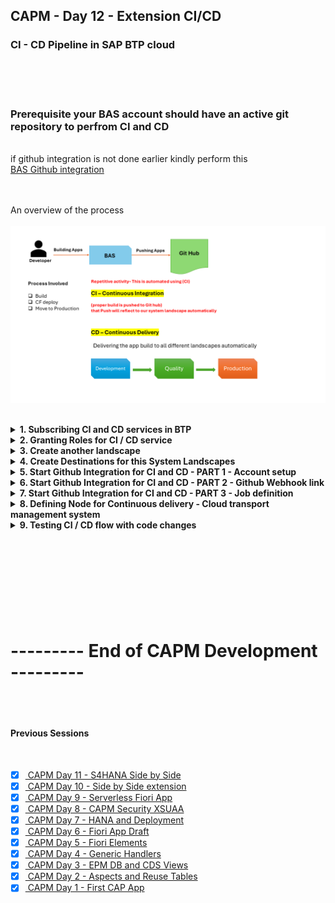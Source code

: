 ## CAPM - Day 12 - Extension CI/CD

### CI - CD Pipeline in SAP BTP cloud 

</br>
</br>
</br>

### Prerequisite your BAS account should have an active git repository to perfrom CI and CD 
</br> if github integration is not done earlier kindly perform this 
</br> [BAS Github integration](https://github.com/Octavius-Dante/Tetra_Proxima/tree/main/BAS_GIT_integration)
</br>
</br>
</br>

An overview of the process
</br>
</br>
<img src="./files/CI-CD.png" >
</br>
</br>

<details>
<summary> <b> 1. Subscribing CI and CD services in BTP </b> </summary>
</br>
</br>

Create a subscription on Continuos Integration & Delivery in BTP account - Service 1
</br> 
</br>
<img src="./files/capmd12-1.png" >


Create a subscription on Cloud Transport Mangement - Service 2 
</br> 
</br>
<img src="./files/capmd12-2.png" >
</br>
</br>

<img src="./files/capmd12-3.png" >
</br>
</br>
</details>

<details>
<summary> <b> 2. Granting Roles for CI / CD service</b> </summary>
</br>
</br>

4 roles are needed for this service 
</br>

1. CICD Service Administrator
2. CICD Service Developer
3. TMS_LandscapeOperator_RC
4. TMS_Viewer_RC
</br>
</br>

Go to user sub-section in Security section on BTP account 
</br>
</br>
<img src="./files/capmd12-4.png" >
</br>
</br>
<img src="./files/capmd12-5.png" >
</br>
</br>
<img src="./files/capmd12-6.png" >
</br>
</br>
<img src="./files/capmd12-7.png" >
</br>
</br>
<img src="./files/capmd12-8.png" >
</br>
</br>
</details>


<details>
<summary> <b> 3. Create another landscape </b> </summary>
</br>
</br>

Create another sub account and space to simulate Quality and Production Landscape
</br>
</br>
<img src="./files/capmd12-9.png" >
</br>
</br>

Create spaces qlt and prd 
</br>
</br>
<img src="./files/capmd12-10.png" >
</br>
</br>
<img src="./files/capmd12-11.png" >
</br>
</br>
<img src="./files/capmd12-12.png" >
</br>
</br>
<img src="./files/capmd12-13.png" >
</br>
</br>
<img src="./files/capmd12-14.png" >
</br>
</br>
<img src="./files/capmd12-15.png" >
</br>
</br>
</details>


<details>
<summary> <b> 4. Create Destinations for this System Landscapes </b> </summary>
</br>
</br>

**Default Destination setting for this CICD**
</br>
</br> Type : HTTP
</br> Proxy Type : Internet
</br> Authentication : BasicAuthentication
</br>
</br>

We need to create destination in this section 
</br> 
</br>
<img src="./files/capmd12-16.png" >
</br>
</br>

we have to refer SAP's official documents for creating destination for (CICD ) and Cloud transport 
</br> refer the link for official document found through google search : 
</br>
</br> [Cloud transport mgmt Oauth2 password authentication](https://help.sap.com/docs/cloud-transport-management/sap-cloud-transport-management/creating-destinations-using-sap-cloud-deployment-service-with-oauth2password-authentication)
</br>
</br> [Cloud transport mgmt Basic authentication](https://help.sap.com/docs/cloud-transport-management/sap-cloud-transport-management/creating-destinations-using-sap-cloud-deployment-service-with-basic-authentication) -- this is what we used 
</br>
</br>
<img src="./files/capmd12-17.png" >
</br>
</br>

Click create destination 
</br>
</br>
<img src="./files/capmd12-18.png" >
</br>
</br>

Enter the destination details 
</br>
</br>
<img src="./files/capmd12-19a.png" >
</br>
</br>

Paste the link from the sap document page and modify it 

</br> the link value should be repalced as shown below 
</br> 
</br> domain : This is the domain of your second sub account 
</br> myorg : This is the org name of your second sub account 
</br> myspace : This is the space name in your second sub account 
</br> 
</br> 

```html

// Original Link
https://deploy-service.cf.<domain>/slprot/<myorg>/<myspace>/slp

API Endpoint: https://api.cf.us10-001.hana.ondemand.com
Org Name: 31dfa10dtrial_quality-prod-6cvvjzsk
Space Name : QLT or PRD

// Grab only this part : us10-001.hana.ondemand.com

domain : us10-001.hana.ondemand.com
myorg : 31dfa10dtrial_quality-prod-6cvvjzsk
myspace : QLT

// Final Link should look like this -- this should go in URL part of destination
https://deploy-service.cf.us10-001.hana.ondemand.com/slprot/31dfa10dtrial_quality-prod-6cvvjzsk/QLT/slp

```

</br>
</br>
<img src="./files/capmd12-20.png" >
</br>
</br>
<img src="./files/capmd12-21.png" >
</br>
</br>
<img src="./files/capmd12-22.png" >
</br>
</br>

Test the connection for confirmation
</br>
</br>
<img src="./files/capmd12-23.png" >
</br>
</br>
<img src="./files/capmd12-24.png" >
</br>
</br>

Clone the connection and create it for PRD 
</br>
</br>
<img src="./files/capmd12-25.png" >
</br>
</br>
<img src="./files/capmd12-26.png" >
</br>
</br>
</details>


<details>
<summary> <b> 5. Start Github Integration for CI and CD - PART 1 - Account setup</b> </summary>
</br>
</br>

Launch the Continuous integration from instance and subscription section
</br>
</br>
<img src="./files/capmd12-27.png" >
</br>
</br>
<img src="./files/capmd12-28.png" >
</br>
</br>
<img src="./files/capmd12-29.png" >
</br>
</br>
<img src="./files/capmd12-30.png" >
</br>
</br>
<img src="./files/capmd12-31.png" >
</br>
</br>

Now will register our BTP repository
</br>
</br>
<img src="./files/capmd12-32.png" >
</br>
</br>
<img src="./files/capmd12-33.png" >
</br>
</br>
<img src="./files/capmd12-34.png" >
</br>
</br>

Change the Github repository visibility to PUBLIC so the credentials is not required
</br> now the github repository is private in my case so i mantianed a credential for (github account and password)
</br>
</br>
<img src="./files/capmd12-35.png" >
</br>
</br>

We need to add webhook to github account so creating webhook first
</br>
</br>
<img src="./files/capmd12-36.png" >
</br>
</br>
<img src="./files/capmd12-37.png" >
</br>
</br>
<img src="./files/capmd12-38.png" >
</br>
</br>
<img src="./files/capmd12-39.png" >
</br>
</br>
<img src="./files/capmd12-40a.png" >
</br>
</br>
<img src="./files/capmd12-41.png" >
</br>
</br>
<img src="./files/capmd12-42.png" >
</br>
</br>
</details>

<details>
<summary> <b> 6. Start Github Integration for CI and CD - PART 2 - Github Webhook link</b> </summary>
</br>
</br> Goto Seting of your github repository and paste the generated webhook secret as shown below 
</br>
</br>
<img src="./files/capmd12-43.png" >
</br>
</br>
<img src="./files/capmd12-44.png" >
</br>
</br>
<img src="./files/capmd12-45.png" >
</br>
</br>
<img src="./files/capmd12-46.png" >
</br>
</br>
<img src="./files/capmd12-47.png" >
</br>
</br>
<img src="./files/capmd12-48.png" >
</br>
</br>
<img src="./files/capmd12-49.png" >
</br>
</br>
<img src="./files/capmd12-50.png" >
</br>
</br>
</details>

<details>
<summary> <b> 7. Start Github Integration for CI and CD - PART 3 - Job definition</b> </summary>
</br>
</br>

Let's define a Job in CICD as shown below
</br>
</br>
<img src="./files/capmd12-51.png" >
</br>
</br>
<img src="./files/capmd12-52.png" >
</br>
</br>

There is no Code check or sysntax check or unit testing so leave it untouched.
</br>
</br>
<img src="./files/capmd12-53.png" >
</br>
</br>
<img src="./files/capmd12-54.png" >
</br>
</br>
<img src="./files/capmd12-55.png" >
</br>
</br>
<img src="./files/capmd12-56.png" >
</br>
</br>
<img src="./files/capmd12-57.png" >
</br>
</br>
<img src="./files/capmd12-58.png" >
</br>
</br>
<img src="./files/capmd12-59.png" >
</br>
</br>

We need to create an instance (Cloud transport management) -
</br>
</br>
<img src="./files/capmd12-60.png" >
</br>
</br>
<img src="./files/capmd12-61.png" >
</br>
</br>
<img src="./files/capmd12-62.png" >
</br>
</br>
<img src="./files/capmd12-63.png" >
</br>
</br>
<img src="./files/capmd12-64.png" >
</br>
</br>
<img src="./files/capmd12-65.png" >
</br>
</br>
<img src="./files/capmd12-66.png" >
</br>
</br>
<img src="./files/capmd12-67.png" >
</br>
</br>
<img src="./files/capmd12-68.png" >
</br>
</br>
<img src="./files/capmd12-69.png" >
</br>
</br>

GO back to CICD - Jobs section and create a credentials for service key
</br>
</br>
<img src="./files/capmd12-70.png" >
</br>
</br>
<img src="./files/capmd12-71.png" >
</br>
</br>

Now go back to the Job and link the service key credential we creataed earlier
</br>
</br>
<img src="./files/capmd12-72.png" >
</br>
</br>
<img src="./files/capmd12-73.png" >
</br>
</br>
<img src="./files/capmd12-74.png" >
</br>
</br>
</details>


<details>
<summary> <b> 8. Defining Node for Continuous delivery - Cloud transport management system</b> </summary>
</br>
</br>

Goto Subscription and launch Cloud transport management
</br>
</br>
<img src="./files/capmd12-75.png" >
</br>
</br>
<img src="./files/capmd12-76.png" >
</br>
</br>
<img src="./files/capmd12-77.png" >
</br>
</br>


Defining node 
</br>allow upload to node option means somebody can pull the changes from dev branch and push it to quality branch 
</br>
</br>
<img src="./files/capmd12-77.png" >
</br>
</br>

low code no code approach so only node connection (Defining Prod Node)
</br>
</br>
<img src="./files/capmd12-78.png" >
</br>
</br>
<img src="./files/capmd12-79.png" >
</br>
</br>
<img src="./files/capmd12-80.png" >
</br>
</br>
<img src="./files/capmd12-81.png" >
</br>
</br>
<img src="./files/capmd12-82.png" >
</br>
</br>
<img src="./files/capmd12-83.png" >
</br>
</br>
So this concludes the landscape definition for continuous delivery  
</br>
</br>
</details>

<details>
<summary> <b> 9. Testing CI / CD flow with code changes </b> </summary>
</br>
</br>
<img src="./files/capmd12-84.png" >
</br>
</br>
<img src="./files/capmd12-85.png" >
</br>
</br>

Watch the job section in CI/CD when git push happens
</br>
</br>
<img src="./files/capmd12-86.png" >
</br>
</br>
</details>

<!--

<details>
<summary> <b> ALL CODE CHANGES - TODAY SESSION </b> </summary>
</br>
</br>

</br>
</br>

</br>
</br>
</details>

-->


</br>
</br>
</br>
</br>
</br>
</br>
</br>
</br>

# --------- End of CAPM Development ---------

<p align="center"> 
	
</br>
</br>

#### Previous Sessions
</br>
<!--
- [x] <a href="https://github.com/Octavius-Dante/Tetra_Proxima/tree/main/CAPM-DAY-12"> CAPM Day 12 - Extension CI CD</a>
-->

- [x] <a href="https://github.com/Octavius-Dante/Tetra_Proxima/tree/main/CAPM-DAY-11"> CAPM Day 11 - S4HANA Side by Side</a>
- [x] <a href="https://github.com/Octavius-Dante/Tetra_Proxima/tree/main/CAPM-DAY-10"> CAPM Day 10 - Side by Side extension</a>
- [x] <a href="https://github.com/Octavius-Dante/Tetra_Proxima/tree/main/CAPM-DAY-9"> CAPM Day 9 - Serverless Fiori App</a>
- [x] <a href="https://github.com/Octavius-Dante/Tetra_Proxima/tree/main/CAPM-DAY-8"> CAPM Day 8 - CAPM Security XSUAA</a>
- [x] <a href="https://github.com/Octavius-Dante/Tetra_Proxima/tree/main/CAPM-DAY-7"> CAPM Day 7 - HANA and Deployment</a>
- [x] <a href="https://github.com/Octavius-Dante/Tetra_Proxima/tree/main/CAPM-DAY-6"> CAPM Day 6 - Fiori App Draft</a>
- [x] <a href="https://github.com/Octavius-Dante/Tetra_Proxima/tree/main/CAPM-DAY-5"> CAPM Day 5 - Fiori Elements</a>
- [x] <a href="https://github.com/Octavius-Dante/Tetra_Proxima/tree/main/CAPM-DAY-4"> CAPM Day 4 - Generic Handlers</a>
- [x] <a href="https://github.com/Octavius-Dante/Tetra_Proxima/tree/main/CAPM-DAY-3"> CAPM Day 3 - EPM DB and CDS Views</a>
- [x] <a href="https://github.com/Octavius-Dante/Tetra_Proxima/tree/main/CAPM-DAY-2"> CAPM Day 2 - Aspects and Reuse Tables</a>
- [x] <a href="https://github.com/Octavius-Dante/Tetra_Proxima/tree/main/CAPM-DAY-1"> CAPM Day 1 - First CAP App </a>

</br>
</br>

</p>
